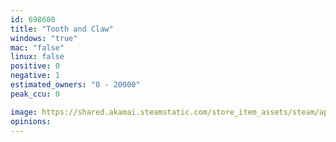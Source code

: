 ```yaml
---
id: 698600
title: "Tooth and Claw"
windows: "true"
mac: "false"
linux: false
positive: 0
negative: 1
estimated_owners: "0 - 20000"
peak_ccu: 0

image: https://shared.akamai.steamstatic.com/store_item_assets/steam/apps/698600/header.jpg?t=1513646427
opinions:
---
```

